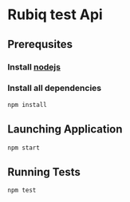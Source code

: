 # Rubiq test Api

## Prerequsites

### Install [nodejs](https://nodejs.org/en/download/)

### Install all dependencies
```shell
npm install
```

## Launching Application
```shell
npm start
```

## Running Tests
```shell
npm test
```